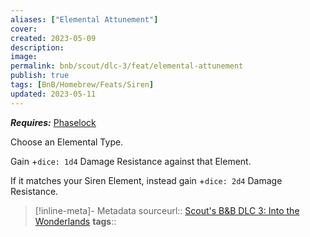 ```yaml
---
aliases: ["Elemental Attunement"]
cover: 
created: 2023-05-09
description: 
image: 
permalink: bnb/scout/dlc-3/feat/elemental-attunement
publish: true
tags: [BnB/Homebrew/Feats/Siren]
updated: 2023-05-11
---
```


***Requires:*** [Phaselock](Bunkers%20and%20Badasses/1%20Creating%20a%20Vault%20Hunter/The%20Classes/Siren/Phaselock.md)

Choose an Elemental Type. 

Gain +`dice: 1d4` Damage Resistance against that Element. 

If it matches your Siren Element, instead gain +`dice: 2d4` Damage Resistance.

> [!inline-meta]- Metadata
> sourceurl:: [Scout's B&B DLC 3: Into the Wonderlands](https://docs.google.com/document/d/1MLOgrWwcLNTnP9PuXrKiLImy7SUh4hXO8arVUAlmdp0/edit)
> **tags**::
